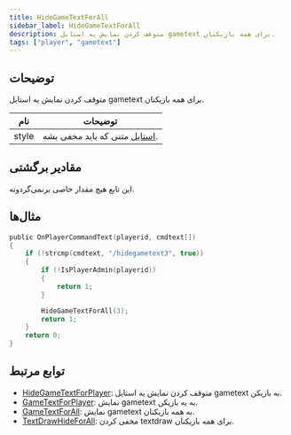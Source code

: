 ```yaml
---
title: HideGameTextForAll
sidebar_label: HideGameTextForAll
description: متوقف کردن نمایش یه استایل gametext برای همه بازیکنان.
tags: ["player", "gametext"]
---
```


<VersionWarn version='omp v1.1.0.2612' />

## توضیحات

متوقف کردن نمایش یه استایل gametext برای همه بازیکنان.

| نام            | توضیحات                                                      |
| -------------- | ------------------------------------------------------------ |
| style          | [استایل](../resources/gametextstyles) متنی که باید مخفی بشه.  |

## مقادیر برگشتی

این تابع هیچ مقدار خاصی برنمی‌گردونه.

## مثال‌ها

```c
public OnPlayerCommandText(playerid, cmdtext[])
{
    if (!strcmp(cmdtext, "/hidegametext3", true))
    {
        if (!IsPlayerAdmin(playerid))
        {
            return 1;
        }

        HideGameTextForAll(3);
        return 1;
    }
    return 0;
}
```

## توابع مرتبط

- [HideGameTextForPlayer](HideGameTextForPlayer): متوقف کردن نمایش یه استایل gametext به بازیکن.
- [GameTextForPlayer](GameTextForPlayer): نمایش gametext به یه بازیکن.
- [GameTextForAll](GameTextForAll): نمایش gametext به همه بازیکنان.
- [TextDrawHideForAll](TextDrawHideForAll): مخفی کردن textdraw برای همه بازیکنان.